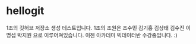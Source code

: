 # hellogit
1조의 깃허브 저장소 생성 테스트입니다.
1조의 조원은 조수민 김기홍 김상태 김수진 이명섭 박지원 으로 이루어져있습니다.
이젠 아카데미 빅데이터반 수강중입니다. :)
